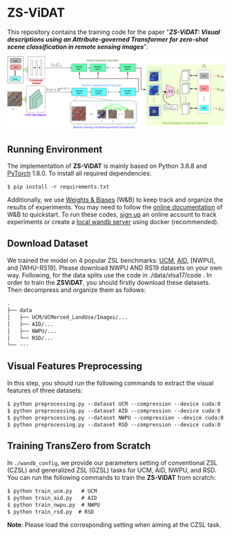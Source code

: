 # ZS-ViDAT


This repository contains the training code for the paper  "***ZS-ViDAT: Visual descriptions using an Attribute-governed Transformer for zero-shot scene classification in remote sensing images***". 

![](figs/zs-vidat2.jpg)


## Running Environment
The implementation of **ZS-ViDAT** is mainly based on Python 3.8.8 and [PyTorch](https://pytorch.org/) 1.8.0. To install all required dependencies:
```
$ pip install -r requirements.txt
```

Additionally, we use [Weights & Biases](https://wandb.ai/site) (W&B) to keep track and organize the results of experiments. You may need to follow the [online documentation](https://docs.wandb.ai/quickstart) of W&B to quickstart. To run these codes, [sign up](https://app.wandb.ai/login?signup=true) an online account to track experiments or create a [local wandb server](https://hub.docker.com/r/wandb/local) using docker (recommended).


## Download Dataset 

We trained the model on 4 popular ZSL benchmarks: [UCM](http://weegee.vision.ucmerced.edu/datasets/landuse.html), [AID](https://captain-whu.github.io/AID/), [NWPU], and [WHU-RS19]. Please download NWPU AND RS19 datasets on your own way. Following, for the data splits use the code in ./data/xlsa17/code . In order to train the **ZSViDAT**, you should firstly download these datasets. Then decompress and organize them as follows: 
```
.
├── data
│   ├── UCM/UCMerced_LandUse/Images/...
│   ├── AID/...
│   ├── NWPU/...
│   └── RSD/...
└── ···
```


## Visual Features Preprocessing

In this step, you should run the following commands to extract the visual features of three datasets:

```
$ python preprocessing.py --dataset UCM --compression --device cuda:0
$ python preprocessing.py --dataset AID --compression --device cuda:0
$ python preprocessing.py --dataset NWPU --compression --device cuda:0
$ python preprocessing.py --dataset RSD --compression --device cuda:0
```

## Training TransZero from Scratch
In `./wandb_config`, we provide our parameters setting of conventional ZSL (CZSL) and generalized ZSL (GZSL) tasks for UCM, AID, NWPU, and RSD. You can run the following commands to train the **ZS-ViDAT** from scratch:

```
$ python train_ucm.py   # UCM
$ python train_aid.py   # AID
$ python train_nwpu.py  # NWPU
$ python train_rsd.py  # RSD
```
**Note**: Please load the corresponding setting when aiming at the CZSL task.
